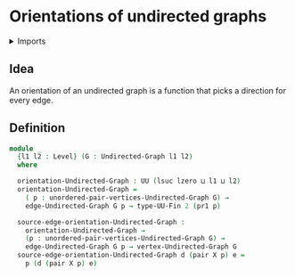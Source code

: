 #  Orientations of undirected graphs

<details><summary>Imports</summary>
```agda
module graph-theory.orientations-undirected-graphs where
open import foundation.dependent-pair-types
open import foundation.universe-levels
open import graph-theory.undirected-graphs
open import univalent-combinatorics.finite-types
```
</details>

## Idea

An orientation of an undirected graph is a function that picks a direction for every edge.

## Definition

```agda
module _
  {l1 l2 : Level} (G : Undirected-Graph l1 l2)
  where

  orientation-Undirected-Graph : UU (lsuc lzero ⊔ l1 ⊔ l2)
  orientation-Undirected-Graph =
    ( p : unordered-pair-vertices-Undirected-Graph G) →
    edge-Undirected-Graph G p → type-UU-Fin 2 (pr1 p)

  source-edge-orientation-Undirected-Graph :
    orientation-Undirected-Graph →
    (p : unordered-pair-vertices-Undirected-Graph G) →
    edge-Undirected-Graph G p → vertex-Undirected-Graph G
  source-edge-orientation-Undirected-Graph d (pair X p) e =
    p (d (pair X p) e)
```

